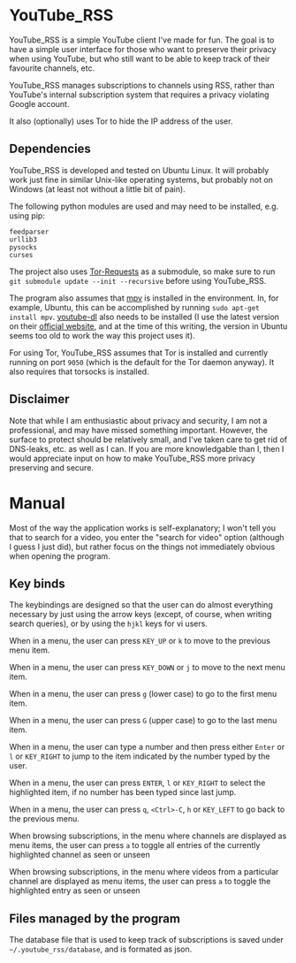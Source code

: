# YouTube_RSS

YouTube\_RSS is a simple YouTube client I've made for fun. The goal is to have a simple
user interface for those who want to preserve their privacy when using YouTube, but who
still want to be able to keep track of their favourite channels, etc.

YouTube\_RSS manages subscriptions to channels using RSS, rather than YouTube's
internal subscription system that requires a privacy violating Google account.

It also (optionally) uses Tor to hide the IP address of the user.

## Dependencies

YouTube\_RSS is developed and tested on Ubuntu Linux. It will probably work just fine in
similar Unix-like operating systems, but probably not on Windows (at least not without
a little bit of pain).

The following python modules are used and may need to be installed, e.g. using pip:
```
feedparser
urllib3
pysocks
curses
```
The project also uses [Tor-Requests](https://github.com/SimonDaNinja/tor_requests/tree/db191029791e12a73d02f6533f17371fea6aeed1)
as a submodule, so make sure to run `git submodule update --init --recursive`
before using YouTube\_RSS.

The program also assumes that [mpv](https://github.com/mpv-player/mpv) is
installed in the environment. In, for example, Ubuntu, this can be accomplished
by running `sudo apt-get install mpv`. [youtube-dl](https://github.com/ytdl-org) also
needs to be installed (I use the latest version on their [official website](https://youtube-dl.org/), and
at the time of this writing, the version in Ubuntu seems too old to work the way this
project uses it).

For using Tor, YouTube\_RSS assumes that Tor is installed and currently running
on port `9050` (which is the default for the Tor daemon anyway). It also requires that
torsocks is installed.

## Disclaimer

Note that while I am enthusiastic about privacy and security,
I am not a professional, and may have missed something important. However, the surface to protect
should be relatively small, and I've taken care to get rid of DNS-leaks, etc. as well as I can.
If you are more knowledgable than I, then I would appreciate input on how to make YouTube\_RSS
more privacy preserving and secure.

# Manual
Most of the way the application works is self-explanatory; I won't tell you that to search for a
video, you enter the "search for video" option (although I guess I just did), but rather focus on
the things not immediately obvious when opening the program.

## Key binds
The keybindings are designed so that the user can do almost everything necessary by just
using the arrow keys (except, of course, when writing search queries), or by using the
`hjkl` keys for vi users.

When in a menu, the user can press `KEY_UP` or `k` to move to the previous menu item.

When in a menu, the user can press `KEY_DOWN` or `j` to move to the next menu item.

When in a menu, the user can press `g` (lower case) to go to the first menu item.

When in a menu, the user can press `G` (upper case) to go to the last menu item.

When in a menu, the user can type a number and then press either `Enter` or `l` or `KEY_RIGHT`
to jump to the item indicated by the number typed by the user.

When in a menu, the user can press `ENTER`, `l` or `KEY_RIGHT` to select the highlighted item, if no
number has been typed since last jump.

When in a menu, the user can press `q`, `<Ctrl>-C`, `h` or `KEY_LEFT` to go back to the previous menu.

When browsing subscriptions, in the menu where channels are displayed as menu items, the user can press
`a` to toggle all entries of the currently highlighted channel as seen or unseen

When browsing subscriptions, in the menu where videos from a particular channel are displayed as menu
items, the user can press `a` to toggle the highlighted entry as seen or unseen

## Files managed by the program
The database file that is used to keep track of subscriptions is saved under `~/.youtube_rss/database`,
and is formated as json.
